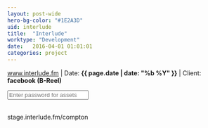 ```yaml
---
layout: post-wide
hero-bg-color: "#1E2A3D"
uid: interlude
title:  "Interlude"
worktype: "Development"
date:   2016-04-01 01:01:01
categories: project
---
```


<p>
</p>

<p class="meta"><a href="http://www.internet.org">www.interlude.fm</a> | Date: <strong>{{ page.date | date: "%b %Y" }}</strong> | Client: <strong>facebook (B-Reel)</strong></p>

<div class="showcase__password__screen">
  <input type="password" id="showcase__password" value="" placeholder="Enter password for assets"/>
</div>

<div class="showcase passworded">
  <br/>

  stage.interlude.fm/compton

</div>



